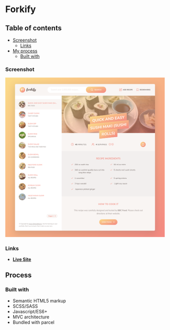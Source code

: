 # Forkify

## Table of contents

- [Screenshot](#screenshot)
  - [Links](#links)
- [My process](#my-process)
  - [Built with](#built-with)

### Screenshot

![](screenshots/Screenshot%202022-10-04%20at%2019-09-28%20forkify%20__%20Search%20over%201%20000%20000%20recipes.png)

### Links

- [**Live Site**](https://forkify-ismail.netlify.app/)

## Process

### Built with

- Semantic HTML5 markup
- SCSS/SASS
- Javascript/ES6+
- MVC architecture
- Bundled with parcel
